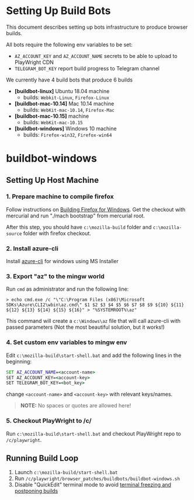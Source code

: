 # Setting Up Build Bots

This document describes setting up bots infrastructure to produce
browser builds.

All bots require the following env variables to be set:
- `AZ_ACCOUNT_KEY` and `AZ_ACCOUNT_NAME` secrets to be able to upload to PlayWright CDN
- `TELEGRAM_BOT_KEY` report build progress to Telegram channel

We currently have 4 build bots that produce 6 builds
- **[buildbot-linux]** Ubuntu 18.04 machine
    - builds: `Webkit-Linux`, `Firefox-Linux`
- **[buildbot-mac-10.14]** Mac 10.14 machine
    - builds: `WebKit-mac-10.14`, `Firefox-Mac`
- **[buildbot-mac-10.15]** machine
    - builds: `WebKit-mac-10.15`
- **[buildbot-windows]** Windows 10 machine
    - builds: `Firefox-win32`, `Firefox-win64`

# buildbot-windows

## Setting Up Host Machine

### 1. Prepare machine to compile firefox

Follow instructions on [Building Firefox for Windows](https://developer.mozilla.org/en-US/docs/Mozilla/Developer_guide/Build_Instructions/Windows_Prerequisites). Get the checkout with mercurial and run "./mach bootstrap" from mercurial root.

After this step, you should have `c:\mozilla-build` folder
and `c:\mozilla-source` folder with firefox checkout.

### 2. Install azure-cli

Install [azure-cli](https://docs.microsoft.com/en-us/cli/azure/install-azure-cli-windows?view=azure-cli-latest) for windows using MS Installer

### 3. Export "az" to the mingw world

Run `cmd` as administrator and run the following line:

```
> echo cmd.exe /c "\"C:\Program Files (x86)\Microsoft SDKs\Azure\CLI2\wbin\az.cmd\" $1 $2 $3 $4 $5 $6 $7 $8 $9 ${10} ${11} ${12} ${13} ${14} ${15} ${16}" > "%SYSTEMROOT%\az"
```

This command will create a `c:\Windows\az` file that will call azure-cli with passed parameters (Not the most beautiful solution, but it works!)


### 4. Set custom env variables to mingw env

Edit `c:\mozilla-build\start-shell.bat` and add the following lines in the beginning:

```bat
SET AZ_ACCOUNT_NAME=<account-name>
SET AZ_ACCOUNT_KEY=<account-key>
SET TELEGRAM_BOT_KEY=<bot_key>
```

change `<account-name>` and `<account-key>` with relevant keys/names.

> **NOTE:** No spaces or quotes are allowed here!

### 5. Checkout PlayWright to /c/

Run `c:\mozilla-build\start-shell.bat` and checkout PlayWright repo to `/c/playwright`.

## Running Build Loop

1. Launch `c:\mozilla-build/start-shell.bat`
2. Run `/c/playwright/browser_patches/buildbots/buildbot-windows.sh`
3. Disable "QuickEdit" terminal mode to avoid [terminal freezing and postponing builds](https://stackoverflow.com/questions/33883530/why-is-my-command-prompt-freezing-on-windows-10)

